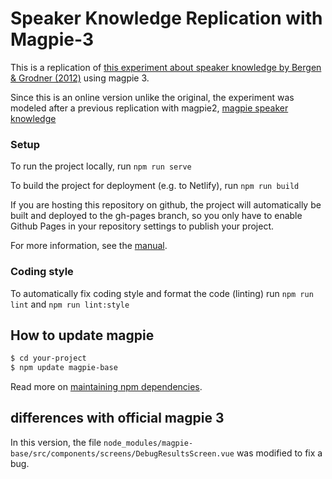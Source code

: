# Speaker Knowledge Replication with Magpie-3

This is a replication of [this experiment about speaker knowledge by Bergen & Grodner (2012)](https://psycnet.apa.org/record/2012-10772-001) using magpie 3.

Since this is an online version unlike the original, the experiment was modeled after a previous replication with magpie2, [magpie speaker knowledge](https://github.com/magpie-ea/magpie-speaker-knowledge)

### Setup

To run the project locally, run `npm run serve`

To build the project for deployment (e.g. to Netlify), run `npm run build`

If you are hosting this repository on github, the project will automatically be built and deployed to the gh-pages branch, so you only have to enable Github Pages in your repository settings to publish your project.

For more information, see the [manual](https://magpie-experiments.org/).
### Coding style

To automatically fix coding style and format the code (linting) run `npm run lint` and `npm run lint:style`

## How to update magpie

```sh
$ cd your-project
$ npm update magpie-base
```

Read more on [maintaining npm dependencies](https://www.carlrippon.com/upgrading-npm-dependencies/).

## differences with official magpie 3
In this version, the file `node_modules/magpie-base/src/components/screens/DebugResultsScreen.vue` was modified to fix a bug.